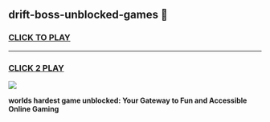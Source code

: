 
## drift-boss-unblocked-games 👋
<h3>
<a href="https://premium.freeplayer.one?title=drift-boss-unblocked-games&ref=14F">CLICK TO PLAY</a></h3>
<hr>

<h3>
<a href="https://premium.freeplayer.one?title=drift-boss-unblocked-games&ref=14F">CLICK 2 PLAY</a>
  
</h3>

<a href="https://premium.freeplayer.one?title=drift-boss-unblocked-games&ref=12F/"><img src="https://clearcache.store/games.png"></a>


**worlds hardest game unblocked: Your Gateway to Fun and Accessible Online Gaming**
